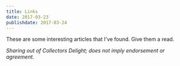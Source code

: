 ```yaml
---
title: Links
date: 2017-03-23
publishdate: 2017-03-24
---
```


These are some interesting articles that I've found. Give them a read. 

*Sharing out of Collectors Delight; does not imply endorsement or agreement.*